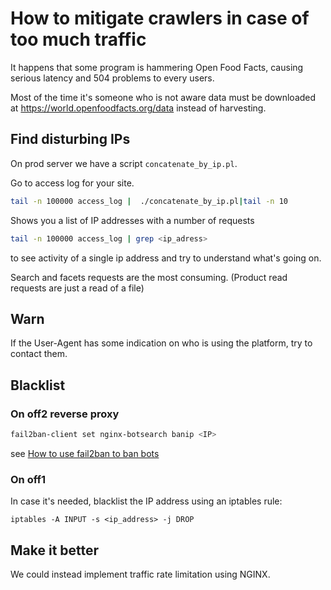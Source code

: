 # How to mitigate crawlers in case of too much traffic

It happens that some program is hammering Open Food Facts, causing serious latency and 504 problems to every users.

Most of the time it's someone who is not aware data must be downloaded at https://world.openfoodfacts.org/data instead of harvesting.

## Find disturbing IPs

On prod server we have a script `concatenate_by_ip.pl`.

Go to access log for your site.

```bash
tail -n 100000 access_log |  ./concatenate_by_ip.pl|tail -n 10
```

Shows you a list of IP addresses with a number of requests

```bash
tail -n 100000 access_log | grep <ip_adress>
```
to see activity of a single ip address and try to understand what's going on.

Search and facets requests are the most consuming.
(Product read requests are just a read of a file)

## Warn

If the User-Agent has some indication on who is using the platform, try to contact them.


## Blacklist

### On off2 reverse proxy

```bash
fail2ban-client set nginx-botsearch banip <IP>
```

see [How to use fail2ban to ban bots](./how-to-fail2ban-ban-bots.md)

### On off1

In case it's needed, blacklist the IP address using an iptables rule:

`iptables -A INPUT -s <ip_address> -j DROP`

## Make it better

We could instead implement traffic rate limitation using NGINX.
